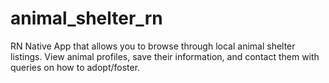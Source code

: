 # animal_shelter_rn

RN Native App that allows you to browse through local animal shelter listings. View animal profiles, save their information, and contact them with queries on how to adopt/foster. 

